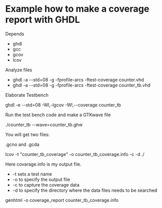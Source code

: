 # Example how to make a coverage report with GHDL

Depends
* ghdl
* gcc
* gcov
* lcov

Analyze files


* ghdl -a --std=08 -g -fprofile-arcs -ftest-coverage counter.vhd
* ghdl -a --std=08 -g -fprofile-arcs -ftest-coverage counter_tb.vhd

Elaborate Testbench


ghdl -e --std=08 -Wl,-lgcov -Wl,--coverage counter_tb

Run the test bench code and make a GTKwave file


./counter_tb --wave=counter_tb.ghw

You will get two files:


.gcno and .gcda

lcov -t "counter_tb_coverage" -o counter_tb_coverage.info -c -d ./



Here covarage.info is my output file.

* -t sets a test name
* -o to specify the output file
* -c to capture the coverage data
* -d to specify the directory where the data files needs to be searched

genhtml -o coverage_report counter_tb_coverage.info
